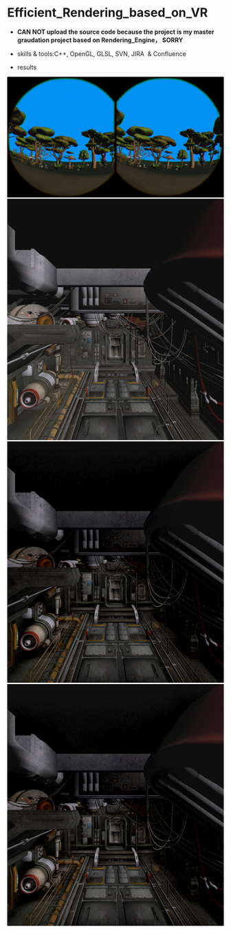 # Efficient_Rendering_based_on_VR

* **CAN NOT upload the source code because the project is my master graudation project based on Rendering_Engine， SORRY**

* skills & tools:C++, OpenGL, GLSL, SVN, JIRA  & Confluence

* results

![stereo_rendering](https://github.com/FrankBATMAN/Efficient_Rendering_based_on_VR/blob/master/stereo_rendering.png)
![right](https://github.com/FrankBATMAN/Efficient_Rendering_based_on_VR/blob/master/right.png)![right_ssao](https://github.com/FrankBATMAN/Efficient_Rendering_based_on_VR/blob/master/right_ssao.png)![right_essao](https://github.com/FrankBATMAN/Efficient_Rendering_based_on_VR/blob/master/right_essao.png)
